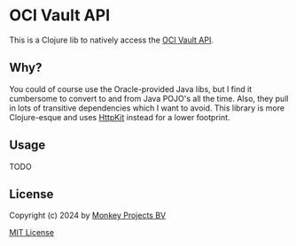 # OCI Vault API

This is a Clojure lib to natively access the [OCI Vault
API](https://docs.oracle.com/en-us/iaas/Content/KeyManagement/home.htm).

## Why?

You could of course use the Oracle-provided Java libs, but I find it cumbersome
to convert to and from Java POJO's all the time.  Also, they pull in lots of
transitive dependencies which I want to avoid.  This library is more Clojure-esque
and uses [HttpKit](https://github.com/http-kit/http-kit) instead for a lower
footprint.

## Usage

TODO

## License

Copyright (c) 2024 by [Monkey Projects BV](https://www.monkey-projects.be)

[MIT License](LICENSE)